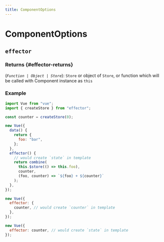 ```yaml
---
title: ComponentOptions
---
```


# ComponentOptions

## `effector`

### Returns {#effector-returns}

(_`Function | Object | Store`_): `Store` or object of `Store`, or function which will be called with Component instance as `this`

### Example

```js
import Vue from "vue";
import { createStore } from "effector";

const counter = createStore(0);

new Vue({
  data() {
    return {
      foo: "bar",
    };
  },
  effector() {
    // would create `state` in template
    return combine(
      this.$store(() => this.foo),
      counter,
      (foo, counter) => `${foo} + ${counter}`
    );
  },
});
```

```js
new Vue({
  effector: {
    counter, // would create `counter` in template
  },
});
```

```js
new Vue({
  effector: counter, // would create `state` in template
});
```

